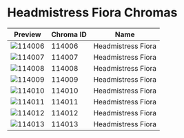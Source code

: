 # Headmistress Fiora Chromas



| Preview | Chroma ID | Name |
|---------|-----------|------|
| ![114006](https://raw.communitydragon.org/latest/plugins/rcp-be-lol-game-data/global/default/v1/champion-chroma-images/114/114006.png) | 114006 | Headmistress Fiora |
| ![114007](https://raw.communitydragon.org/latest/plugins/rcp-be-lol-game-data/global/default/v1/champion-chroma-images/114/114007.png) | 114007 | Headmistress Fiora |
| ![114008](https://raw.communitydragon.org/latest/plugins/rcp-be-lol-game-data/global/default/v1/champion-chroma-images/114/114008.png) | 114008 | Headmistress Fiora |
| ![114009](https://raw.communitydragon.org/latest/plugins/rcp-be-lol-game-data/global/default/v1/champion-chroma-images/114/114009.png) | 114009 | Headmistress Fiora |
| ![114010](https://raw.communitydragon.org/latest/plugins/rcp-be-lol-game-data/global/default/v1/champion-chroma-images/114/114010.png) | 114010 | Headmistress Fiora |
| ![114011](https://raw.communitydragon.org/latest/plugins/rcp-be-lol-game-data/global/default/v1/champion-chroma-images/114/114011.png) | 114011 | Headmistress Fiora |
| ![114012](https://raw.communitydragon.org/latest/plugins/rcp-be-lol-game-data/global/default/v1/champion-chroma-images/114/114012.png) | 114012 | Headmistress Fiora |
| ![114013](https://raw.communitydragon.org/latest/plugins/rcp-be-lol-game-data/global/default/v1/champion-chroma-images/114/114013.png) | 114013 | Headmistress Fiora |